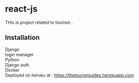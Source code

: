 # react-js
THis is project related to tourism .
<br/> 
## Installation <br/>
Django
<br/>login manager
<br/> Python
<br/> Django auth
<br/> Docker 
<br/> Deployed on heroku at : https://thetouristguides.herokuapp.com
